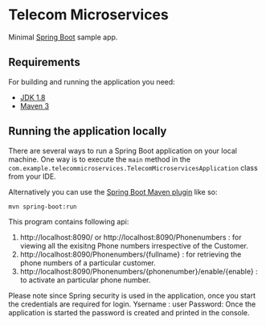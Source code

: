 # Telecom Microservices



Minimal [Spring Boot](http://projects.spring.io/spring-boot/) sample app.

## Requirements

For building and running the application you need:

- [JDK 1.8](http://www.oracle.com/technetwork/java/javase/downloads/jdk8-downloads-2133151.html)
- [Maven 3](https://maven.apache.org)

## Running the application locally

There are several ways to run a Spring Boot application on your local machine. One way is to execute the `main` method in the `com.example.telecommicroservices.TelecomMicroservicesApplication` class from your IDE.

Alternatively you can use the [Spring Boot Maven plugin](https://docs.spring.io/spring-boot/docs/current/reference/html/build-tool-plugins-maven-plugin.html) like so:

```shell
mvn spring-boot:run
```

This program contains following api:
1. http://localhost:8090/ or http://localhost:8090/Phonenumbers : for viewing all the exisitng Phone numbers irrespective of the Customer.
2.  http://localhost:8090/Phonenumbers/{fullname} : for retrieving the phone numbers of a particular customer.
3. http://localhost:8090/Phonenumbers/{phonenumber}/enable/{enable} : to activate an particular phone number.

Please note since Spring security is used in the application, once you start the  credentials are required for login. 
Ysername : user
Password: Once the application is started the password is created and printed in the console. 
